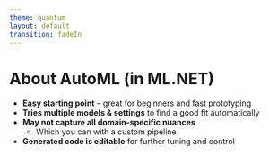 ```yaml
---
theme: quantum
layout: default
transition: fadeIn
---
```


# About AutoML (in ML.NET)
- **Easy starting point** – great for beginners and fast prototyping
- **Tries multiple models & settings** to find a good fit automatically
- **May not capture all domain-specific nuances**
  - Which you can with a custom pipeline
- **Generated code is editable** for further tuning and control

